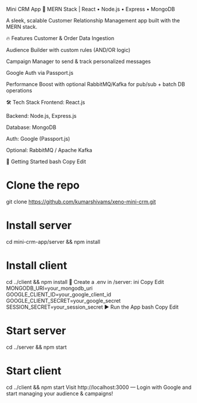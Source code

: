 Mini CRM App 🚀
MERN Stack | React • Node.js • Express • MongoDB

A sleek, scalable Customer Relationship Management app built with the MERN stack.

🔥 Features
Customer & Order Data Ingestion

Audience Builder with custom rules (AND/OR logic)

Campaign Manager to send & track personalized messages

Google Auth via Passport.js

Performance Boost with optional RabbitMQ/Kafka for pub/sub + batch DB operations

🛠️ Tech Stack
Frontend: React.js

Backend: Node.js, Express.js

Database: MongoDB

Auth: Google (Passport.js)

Optional: RabbitMQ / Apache Kafka

🚀 Getting Started
bash
Copy
Edit
# Clone the repo
git clone https://github.com/kumarshivams/xeno-mini-crm.git

# Install server
cd mini-crm-app/server && npm install

# Install client
cd ../client && npm install
📁 Create a .env in /server:
ini
Copy
Edit
MONGODB_URI=your_mongodb_uri
GOOGLE_CLIENT_ID=your_google_client_id
GOOGLE_CLIENT_SECRET=your_google_secret
SESSION_SECRET=your_session_secret
▶️ Run the App
bash
Copy
Edit
# Start server
cd ../server && npm start

# Start client
cd ../client && npm start
Visit http://localhost:3000 — Login with Google and start managing your audience & campaigns!
